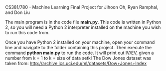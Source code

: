 CS381/780 - Machine Learning Final Project for Jihoon Oh, Ryan Ramphal, and Don Liu

The main program is in the code file **main.py**. This code is written in Python 2, so you will need a Python 2 interpreter installed on the machine you wish to run this code from.

Once you have Python 2 installed on your machine, open your command line and navigate to the folder containing this project. Then execute the command **python main.py** to run the code. It will print out IV/EV, given a number from k = 1 to k = size of data setkl
The Dow Jones dataset was taken from: <http://archive.ics.uci.edu/ml/datasets/Dow+Jones+Index>

